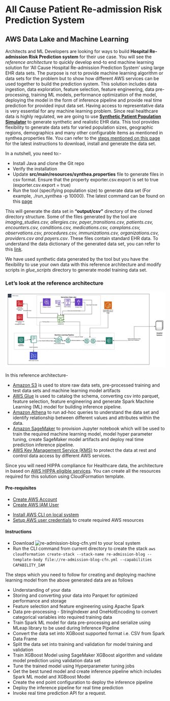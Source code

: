 # All Cause Patient Re-admission Risk Prediction System
## AWS Data Lake and Machine Learning

Architects and ML Developers are looking for ways to build **Hospital Re-admission Risk Prediction system** for their use case. You will see the *reference architecture* to quickly develop end-to end machine learning solution for ‘All Cause Hospital Re-admission Prediction System’ using large EHR data sets. The purpose is not to provide machine learning algorithm or data sets for the problem but to show how different AWS services can be used together to build the prediction system. This solution includes data ingestion, data exploration, feature selection, feature engineering, data pre-processing, training ML models, performance optimization of the model, deploying the model in the form of inference pipeline and provide real time prediction for provided input data set. Having access to representative data is very essential for any machine learning problem. Since real healthcare data is highly regulated, we are going to use **[Synthetic Patient Population Simulator](https://academic.oup.com/jamia/article/25/3/230/4098271)** to generate synthetic and realistic EHR data. This tool provides flexibility to generate data sets for varied population sizes, geographic regions, demographics and many other configurable items as mentioned in synthea.properties file. You can refer to the [steps mentioned on this page](https://github.com/synthetichealth/synthea/blob/master/README.md) for the latest instructions to download, install and generate the data set. 

In a nutshell, you need to:- 
*	Install Java and clone the Git repo 
*	Verify the installation 
*	Update **src/main/resources/synthea.properties** file to generate files in csv format. Ensure that the property exporter.csv.export is set to true (exporter.csv.export = true)
*	Run the tool (specifying population size) to generate data set (For example, ./run_synthea -p 10000). The latest command can be found on this [page](https://github.com/synthetichealth/synthea/blob/master/README.md)

This will generate the data set in **“output/csv”** directory of the cloned directory structure. Some of the files generated by the tool are *imaging_studies.csv, allergies.csv, payer_transitions.csv, patients.csv, encounters.csv, conditions.csv, medications.csv, careplans.csv, observations.csv, procedures.csv, immunizations.csv, organizations.csv, providers.csv and payers.csv*. These files contain standard EHR data. To understand the data dictionary of the generated data set, you can refer to this [link](https://github.com/synthetichealth/synthea/wiki/CSV-File-Data-Dictionary).


We have used synthetic data generated by the tool but you have the flexibility to use your own data with this reference architecture and modify scripts in *glue_scripts* directory to generate model training data set. 

### Let’s look at the reference architecture
![architecture](images/architecture.png)


In this reference architecture-
* [Amazon S3](https://aws.amazon.com/s3/) is used to store raw data sets, pre-processed training and test data sets and machine learning model artifacts
*	[AWS Glue](https://aws.amazon.com/glue/) is used to catalog the schema, converting csv into parquet, feature selection, feature engineering and generate Spark Machine Learning (ML) model for building inference pipeline.
*	[Amazon Athena](https://aws.amazon.com/athena/) to run ad-hoc queries to understand the data set and identify relationship between different values and attributes within the data.
*	[Amazon SageMaker](https://aws.amazon.com/sagemaker/) to provision Jupyter notebook which will be used to train the required machine learning model, model hyper parameter tuning, create SageMaker model artifacts and deploy real time prediction inference pipeline. 
*	[AWS Key Management Service (KMS)](https://aws.amazon.com/kms/) to protect the data at rest and control data access by different AWS services.

Since you will need HIPPA compliance for Healthcare data, the architecture in based on [AWS HIPPA eligible services](https://aws.amazon.com/compliance/hipaa-eligible-services-reference/). You can create all the resources required for this solution using CloudFormation template. 

#### Pre-requisites
- [Create AWS Account](https://aws.amazon.com/premiumsupport/knowledge-center/create-and-activate-aws-account/)
- [Create AWS IAM User](https://docs.aws.amazon.com/directoryservice/latest/admin-guide/setting_up_create_iam_user.html)
* [Install AWS CLI on local system](https://docs.aws.amazon.com/cli/latest/userguide/install-cliv2.html)
* [Setup AWS user credentials](https://docs.aws.amazon.com/cli/latest/userguide/cli-chap-configure.html#cli-quick-configuration) to create required AWS resources

#### Instructions
* Download ![re-admission-blog-cfn.yml](cfn-templates/re-admission-blog-cfn.yml) to your local system
* Run the CLI command from current directory to create the stack
`
aws cloudformation create-stack --stack-name re-admission-blog --template-body file://re-admission-blog-cfn.yml --capabilities CAPABILITY_IAM
`

The steps which you need to follow for creating and deploying machine learning model from the above generated data are as follows

* Understanding of your data
* Storing and converting your data into Parquet for optimized performance and storage
* Feature selection and feature engineering using Apache Spark
* Data pre-processing - StringIndexer and OneHotEncoding to convert categorical variables into required training data
* Train Spark ML model for data pre-processing and serialize using MLeap library to be used during Inference Pipeline
* Convert the data set into XGBoost supported format i.e. CSV from Spark Data Frame
* Split the data set into training and validation for model training and validation
* Train XGBoost Model using SageMaker XGBoost algorithm and validate model prediction using validation data set
* Tune the trained model using Hyperparameter tuning jobs
* Get the best tuned model and create inference pipeline which includes Spark ML model and XGBoost Model
* Create the end point configuration to deploy the inference pipeline
* Deploy the inference pipeline for real time prediction
* Invoke real time prediction API for a request.



